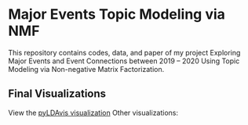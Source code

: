 # Major Events Topic Modeling via NMF
This repository contains codes, data, and paper of my project Exploring Major Events and Event Connections between 2019 – 2020 Using Topic Modeling via Non-negative Matrix Factorization.

## Final Visualizations
View the [pyLDAvis visualization](https://htmlpreview.github.io/?https://github.com/yianzz991104/Major-Events-Topic-Modeling-via-NMF/blob/master/tm_vis.html)
Other visualizations:

